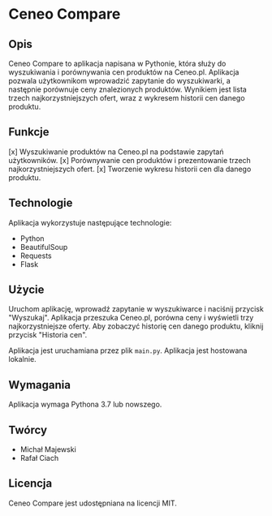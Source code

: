 # Ceneo Compare

## Opis

Ceneo Compare to aplikacja napisana w Pythonie, która służy do wyszukiwania i porównywania cen produktów na Ceneo.pl. Aplikacja pozwala użytkownikom wprowadzić zapytanie do wyszukiwarki, a następnie porównuje ceny znalezionych produktów. Wynikiem jest lista trzech najkorzystniejszych ofert, wraz z wykresem historii cen danego produktu.

## Funkcje

[x] Wyszukiwanie produktów na Ceneo.pl na podstawie zapytań użytkowników.
[x] Porównywanie cen produktów i prezentowanie trzech najkorzystniejszych ofert.
[x] Tworzenie wykresu historii cen dla danego produktu.

## Technologie

Aplikacja wykorzystuje następujące technologie:

- Python
- BeautifulSoup
- Requests
- Flask


## Użycie

Uruchom aplikację, wprowadź zapytanie w wyszukiwarce i naciśnij przycisk "Wyszukaj". Aplikacja przeszuka Ceneo.pl, porówna ceny i wyświetli trzy najkorzystniejsze oferty. Aby zobaczyć historię cen danego produktu, kliknij przycisk "Historia cen".

Aplikacja jest uruchamiana przez plik `main.py`. Aplikacja jest hostowana lokalnie.

## Wymagania

Aplikacja wymaga Pythona 3.7 lub nowszego.

## Twórcy

- Michał Majewski
- Rafał Ciach

## Licencja

Ceneo Compare jest udostępniana na licencji MIT.